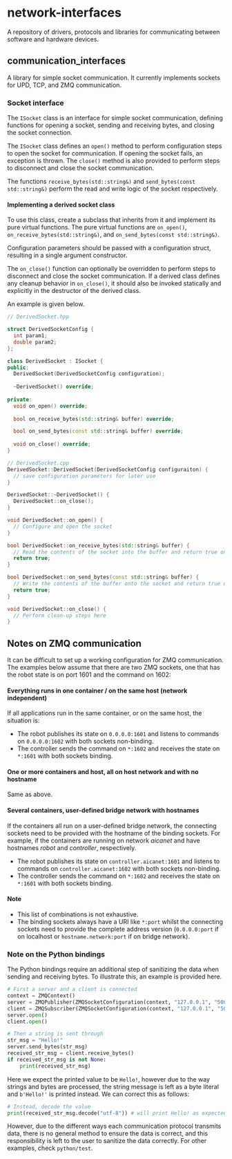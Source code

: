 # network-interfaces

A repository of drivers, protocols and libraries for communicating between software and hardware devices.

## communication_interfaces

A library for simple socket communication. It currently implements sockets for UPD, TCP, and ZMQ communication.

### Socket interface

The `ISocket` class is an interface for simple socket communication, defining functions for opening a socket,
sending and receiving bytes, and closing the socket connection.

The `ISocket` class defines an `open()` method to perform configuration steps to open the socket for communication.
If opening the socket fails, an exception is thrown. The `close()` method is also provided to perform steps to disconnect
and close the socket communication.

The functions `receive_bytes(std::string&)` and `send_bytes(const std::string&)` perform the read and write logic of the socket
respectively.

#### Implementing a derived socket class

To use this class, create a subclass that inherits from it and implement its pure virtual functions. The pure virtual
functions are `on_open()`, `on_receive_bytes(std::string&)`, and `on_send_bytes(const std::string&)`.

Configuration parameters should be passed with a configuration struct, resulting in a single argument constructor.

The `on_close()` function can optionally be overridden to perform steps to disconnect and close the socket communication.
If a derived class defines any cleanup behavior in `on_close()`, it should also be invoked statically and explicitly
in the destructor of the derived class.

An example is given below.

```c++
// DerivedSocket.hpp

struct DerivedSocketConfig {
  int param1;
  double param2;
};

class DerivedSocket : ISocket {
public:
  DerivedSocket(DerivedSocketConfig configuration);
  
  ~DerivedSocket() override;
  
private:
  void on_open() override;
  
  bool on_receive_bytes(std::string& buffer) override;

  bool on_send_bytes(const std::string& buffer) override;
  
  void on_close() override;
}
```

```c++
// DerivedSocket.cpp
DerivedSocket::DerivedSocket(DerivedSocketConfig configuraiton) {
  // save configuration parameters for later use
}

DerivedSocket::~DerivedSocket() {
  DerivedSocket::on_close();
}

void DerivedSocket::on_open() {
  // Configure and open the socket
}

bool DerivedSocket::on_receive_bytes(std::string& buffer) {
  // Read the contents of the socket into the buffer and return true on success. Otherwise, return false.
  return true;
}

bool DerivedSocket::on_send_bytes(const std::string& buffer) {
  // Write the contents of the buffer onto the socket and return true on success. Otherwise, return false.
  return true;
}

void DerivedSocket::on_close() {
  // Perform clean-up steps here
}
```

## Notes on ZMQ communication

It can be difficult to set up a working configuration for ZMQ communication. The examples below assume that there are
two ZMQ sockets, one that has the robot state is on port 1601 and the command on 1602:

#### Everything runs in one container / on the same host (network independent)

If all applications run in the same container, or on the same host, the situation is:

- The robot publishes its state on `0.0.0.0:1601` and listens to commands on `0.0.0.0:1602` with both sockets
  non-binding.
- The controller sends the command on `*:1602` and receives the state on `*:1601` with both sockets binding.

#### One or more containers and host, all on host network and with no hostname

Same as above.

#### Several containers, user-defined bridge network with hostnames

If the containers all run on a user-defined bridge network, the connecting sockets need to be provided with the hostname
of the binding sockets. For example, if the containers are running on network *aicanet* and have hostnames *robot* and
*controller*, respectively.

- The robot publishes its state on `controller.aicanet:1601` and listens to commands on `controller.aicanet:1602` with
  both sockets non-binding.
- The controller sends the command on `*:1602` and receives the state on `*:1601` with both sockets binding.

#### Note

- This list of combinations is not exhaustive.
- The binding sockets always have a URI like `*:port` whilst the connecting sockets need to provide the complete address
  version (`0.0.0.0:port` if on localhost or `hostname.network:port` if on bridge network).

### Note on the Python bindings

The Python bindings require an additional step of sanitizing the data when sending and receiving bytes. To illustrate this, an example is provided here.

```python
# First a server and a client is connected
context = ZMQContext()
server = ZMQPublisher(ZMQSocketConfiguration(context, "127.0.0.1", "5001", True))
client = ZMQSubscriber(ZMQSocketConfiguration(context, "127.0.0.1", "5001", False))
server.open()
client.open()
```

```python
# Then a string is sent through
str_msg = "Hello!"
server.send_bytes(str_msg)
received_str_msg = client.receive_bytes()
if received_str_msg is not None:
    print(received_str_msg)
```
Here we expect the printed value to be `Hello!`, however due to the way strings and bytes are processed, the string message is left as a byte literal and `b'Hello!'` is printed instead. We can correct this as follows:

```python
# Instead, decode the value
print(received_str_msg.decode("utf-8")) # will print Hello! as expected
```

However, due to the different ways each communication protocol transmits data, there is no general method to ensure the data is correct, and this responsibility is left to the user to sanitize the data correctly. For other examples, check `python/test`.